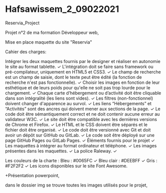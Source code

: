 # Hafsawissem_2_09022021

Reservia_Project

Projet n°2 de ma formation Développeur web,

Mise en place maquette du site "Reservia"

Cahier des charges:

Intégrer les deux maquettes fournis par le designer et réaliser en autonomie le site au format tablette. ✓ L'intégration doit se faire sans framework ou pré-compilateur, uniquement en HTML5 et CSS3. ✓ Le champ de recherche est un champ de saisie, dont le texte peut être édité (la fonction de recherche n'est pas fonctionnelle). ✓ Choisir les images en fonction de leur esthétique et de leurs poids pour qu'elle ne soit pas trop lourde pour le chargement. ✓ Chaque carte d’hébergement ou d’activité doit être cliquable dans son intégralité (les liens sont vides). ✓ Les filtres (non-fonctionnel) doivent changer d'apparence au survol. ✓ Les liens “Hébergements” et “Activités” sont des ancres qui doivent mener aux sections de la page. ✓ Le code doit être sémantiquement correct et ne doit contenir aucune erreur au validateur W3C. ✓ Le site doit être compatible avec les dernières versions de Chrome et Firefox. ✓ Le HTML et le CSS doivent être séparés et le fichier doit être organisé. ✓ Le code doit être versionné avec Git et doit avoir un dépôt sur GitHub ou GitLab. ✓ Le code soit être déployé sur une page GitHub Pages ou GitLab Pages. ✓ Éléments fournis pour le projet ✓ Les maquettes à intégrer au format ordinateur et téléphone. ✓ Les images présentes dans les maquettes. ✓ La police Raleway. ✓

Les couleurs de la charte :
Bleu : #0065FC ✓ Bleu clair : #DEEBFF ✓ Gris : #F2F2F2 ✓ Les icons disponibles sur le site Font Awesome.

+Présentation powerpoint,

dans le dossier img se trouve toutes les images utilisés pour le projet,

